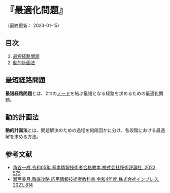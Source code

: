 # 『最適化問題』

（最終更新： 2023-01-15）


## 目次

1. [最短経路問題](#最短経路問題)
1. [動的計画法](#動的計画法)


## 最短経路問題

**最短経路問題**とは、2つの[ノード](./graph_theory.md#グラフ)を結ぶ最短となる経路を求めるための最適化問題。


## 動的計画法

**動的計画法**とは、問題解決のための過程を何段回かに分け、各段階における最適解を求める方法。


## 参考文献

- [角谷一成.令和05年 基本情報技術者合格教本.株式会社技術評論社, 2022, 575](https://gihyo.jp/book/2022/978-4-297-13164-7)
- [瀬戸美月.徹底攻略 応用情報技術者教科書 令和4年度.株式会社インプレス, 2021, 814](https://book.impress.co.jp/books/1121101057)
